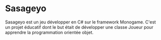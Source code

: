 # Sasageyo
 Sasageyo est un jeu développer en C# sur le framework Monogame. C'est un projet éducatif dont le but était de développer une classe Joueur pour apprendre la programmation orientée objet.
